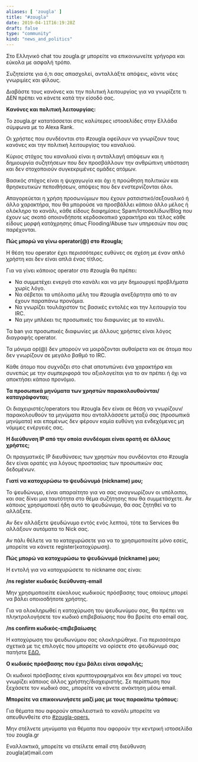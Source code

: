 ```yaml
---
aliases: [ 'zougla' ]
title: "#zougla"
date: 2019-04-11T16:19:28Z
draft: false
type: "community"
kind: "news_and_politics"
---
```


Στο Ελληνικό chat του zougla.gr μπορείτε να επικοινωνείτε γρήγορα και εύκολα με ασφαλή τρόπο.

Συζητείστε για ό,τι σας απασχολεί, ανταλλάξτε απόψεις, κάντε νέες γνωριμίες και φίλους.

Διαβάστε τους κανόνες και την πολιτική λειτουργίας για να γνωρίζετε τι ΔΕΝ πρέπει να κάνετε κατά την είσοδό σας.

**Κανόνες και πολιτική λειτουργίας:**

Το zougla.gr κατατάσσεται στις καλύτερες ιστοσελίδες στην Ελλάδα σύμφωνα με το Alexa Rank.

Οι χρήστες που συνδέονται στο #zougla οφείλουν να γνωρίζουν τους κανόνες και την πολιτική λειτουργίας του καναλιού.

Κύριος στόχος του καναλιού είναι η ανταλλαγή απόψεων και η δημιουργία συζητήσεων που δεν προσβάλλουν την ανθρώπινη υπόσταση και δεν στοχοποιούν συγκεκριμένες ομάδες ατόμων.

Βασικός στόχος είναι η ψυχαγωγία και όχι η προώθηση πολιτικών και θρησκευτικών πεποιθήσεων, απόψεις που δεν ενστερνίζονται όλοι.

Απαγορεύεται η χρήση προσωνύμιων που έχουν ρατσιστικό/σεξουαλικό ή άλλο χαρακτήρα, που θα μπορούσε να προσβάλλει κάποιο άλλο μέλος ή ολόκληρο το κανάλι, κάθε είδους διαφημίσεις Spam/Ιστοσελίδων/Blog που έχουν ως σκοπό οποιονδήποτε κερδοσκοπικό χαρακτήρα και τέλος κάθε είδους μορφή κατάχρησης όπως Flooding/Abuse των υπηρεσιών που σας παρέχονται.

**Πώς μπορώ να γίνω operator(@) στο #zougla;**

Η θέση του operator έχει περισσότερες ευθύνες σε σχέση με έναν απλό χρήστη και δεν είναι απλά ένας τίτλος.

Για να γίνει κάποιος operator στο #zougla θα πρέπει:

* Να συμμετέχει ενεργά στο κανάλι και να μην δημιουργεί προβλήματα χωρίς λόγο.
* Να σέβεται τα υπόλοιπα μέλη του #zougla ανεξάρτητα από το αν έχουν παραπάνω προνόμια.
* Να γνωρίζει τουλάχιστον τις βασικές εντολές και την λειτουργία του IRC.
* Να μην μπλέκει τις προσωπικές του διαφωνίες με το κανάλι.

Τα ban για προσωπικές διαφωνίες με άλλους χρήστες είναι λόγος διαγραφής operator.

Τα μόνιμα op(@) δεν μπορούν να μοιράζονται αυθαίρετα και σε άτομα που δεν γνωρίζουν σε μεγάλο βαθμό το IRC.

Κάθε άτομο που συχνάζει στο chat αποτυπώνει ένα χαρακτήρα και συνεπώς με την συμπεριφορά του αξιολογείται για το αν πρέπει ή όχι να αποκτήσει κάποιο προνόμιο.

**Τα προσωπικά μηνύματα των χρηστών παρακολουθούνται/καταγράφονται;**

Οι διαχειριστές/operators του #zougla δεν είναι σε θέση να γνωρίζουν/παρακολουθούν τα μηνύματα που ανταλλάσσετε μεταξύ σας (προσωπικά μηνύματα) και επομένως δεν φέρουν καμία ευθύνη για ενδεχόμενες μη νόμιμες ενέργειές σας.

**Η διεύθυνση IP από την οποία συνδέομαι είναι ορατή σε άλλους χρήστες;**

Οι πραγματικές IP διευθύνσεις των χρηστών που συνδέονται στο #zougla δεν είναι ορατές για λόγους προστασίας των προσωπικών σας δεδομένων.

**Γιατί να κατοχυρώσω το ψευδώνυμό (nickname) μου;**

Το ψευδώνυμο, είναι απαραίτητο για να σας αναγνωρίζουν οι υπόλοιποι, και σας δίνει μια ταυτότητα στο θέμα συζήτησης που θα συμμετάσχετε. Αν κάποιος χρησιμοποιεί ήδη αυτό το ψευδώνυμο, θα σας ζητηθεί να το αλλάξετε.

Αν δεν αλλάξετε ψευδώνυμο εντός ενός λεπτού, τότε τα Services θα αλλάξουν αυτόματα το Nick σας.

Αν πάλι θέλετε να το κατοχυρώσετε για να το χρησιμοποιείτε μόνο εσείς, μπορείτε να κάνετε register(κατοχύρωση).

**Πώς μπορώ να κατοχυρώσω το ψευδώνυμό (nickname) μου;**

Η εντολή για να κατοχυρώσετε το nickname σας είναι:

**/ns register κωδικός διεύθυνση-email**

Μην χρησιμοποιείτε εύκολους κωδικούς πρόσβασης τους οποίους μπορεί να βάλει οποιοσδήποτε χρήστης.

Για να ολοκληρωθεί η κατοχύρωση του ψευδωνύμου σας, θα πρέπει να πληκτρολογήσετε τον κωδικό επιβεβαίωσης που θα βρείτε στο email σας.

**/ns confirm κωδικός-επιβεβαίωσης**

Η κατοχύρωση του ψευδωνύμου σας ολοκληρώθηκε. Για περισσότερα σχετικά με τις επιλογές που μπορείτε να ορίσετε στο ψευδώνυμό σας πατήστε [ΕΔΩ.](https://snoonet.org/anope/#NickServ)

**Ο κωδικός πρόσβασης που έχω βάλει είναι ασφαλής;**

Οι κωδικοί πρόσβασης είναι κρυπτογραφημένοι και δεν μπορεί να τους γνωρίζει κάποιος άλλος χρήστης/διαχειριστής. Σε περίπτωση που ξεχάσετε τον κωδικό σας, μπορείτε να κάνετε ανάκτηση μέσω email.

**Μπορείτε να επικοινωνήσετε μαζί μας με τους παρακάτω τρόπους:**

Για θέματα που αφορούν αποκλειστικά το κανάλι μπορείτε να απευθυνθείτε στο [#zougla-opers.](https://webchat.snoonet.org/#zougla-opers)

Μην στέλνετε μηνύματα για θέματα που αφορούν την κεντρική ιστοσελίδα του zougla.gr

Εναλλακτικά, μπορείτε να στείλετε email στη διεύθυνση zougla(at)mail.com
